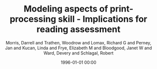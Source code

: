 ---
layout: post
title: Modeling aspects of print-processing skill - Implications for reading assessment

date: 1996-01-01 00:00
author: Morris, Darrell and Trathen, Woodrow and Lomax, Richard G and Perney, Jan and Kucan, Linda and Frye, Elizabeth M and Bloodgood, Janet W and Ward, Devery and Schlagal, Robert
tags: ["automatic word recognition","reading assessment","reading rate predictors","structural equation modeling"]
journal: Reading and Writing

link: https://doi.org/10.1007/s11145-010-9253-z

year: 2012
---